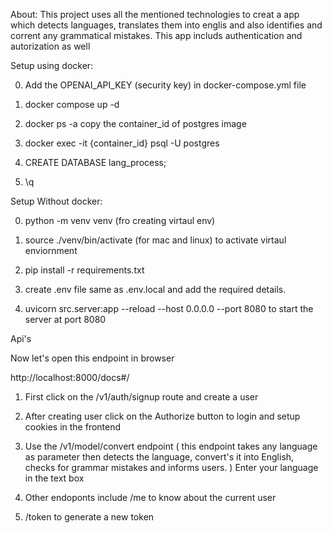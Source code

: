 About:
This project uses all the mentioned technologies to creat a app which detects languages, translates them into englis and also identifies and corrent any grammatical mistakes. This app includs authentication and autorization as well

Setup using docker:

0. Add the OPENAI_API_KEY (security key) in docker-compose.yml file

1. docker compose up -d

2. docker ps -a
   copy the container_id of postgres image

3. docker exec -it {container_id} psql -U postgres

4. CREATE DATABASE lang_process;

5. \q

Setup Without docker:

0. python -m venv venv (fro creating virtaul env)

1. source ./venv/bin/activate (for mac and linux) to activate virtaul enviornment

2. pip install -r requirements.txt

3. create .env file same as .env.local and add the required details.

4. uvicorn src.server:app --reload --host 0.0.0.0 --port 8080 to start the server at port 8080

Api's

Now let's open this endpoint in browser

http://localhost:8000/docs#/

1. First click on the /v1/auth/signup route and create a user

2. After creating user click on the Authorize button to login and setup cookies in the frontend

3. Use the /v1/model/convert endpoint ( this endpoint takes any language as parameter then detects the language, convert's it into English, checks for grammar mistakes and informs users.
   )
   Enter your language in the text box

4. Other endoponts include /me to know about the current user

5. /token to generate a new token
